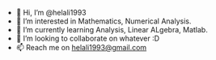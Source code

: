 - 👋 Hi, I’m @helali1993
- 👀 I’m interested in Mathematics, Numerical Analysis.
- 🌱 I’m currently learning Analysis, Linear ALgebra, Matlab.
- 💞️ I’m looking to collaborate on whatever :D
- 📫 Reach me on helali1993@gmail.com

<!---
helali1993/helali1993 is a ✨ special ✨ repository because its `README.md` (this file) appears on your GitHub profile.
You can click the Preview link to take a look at your changes.
--->
